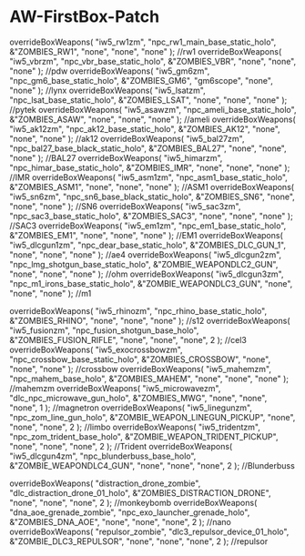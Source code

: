 # AW-FirstBox-Patch
overrideBoxWeapons( "iw5_rw1zm", "npc_rw1_main_base_static_holo", &"ZOMBIES_RW1", "none", "none", "none" ); //rw1
overrideBoxWeapons( "iw5_vbrzm", "npc_vbr_base_static_holo", &"ZOMBIES_VBR", "none", "none", "none" ); //pdw
overrideBoxWeapons( "iw5_gm6zm", "npc_gm6_base_static_holo", &"ZOMBIES_GM6", "gm6scope", "none", "none" ); //lynx
overrideBoxWeapons( "iw5_lsatzm", "npc_lsat_base_static_holo", &"ZOMBIES_LSAT", "none", "none", "none" ); //pytek
overrideBoxWeapons( "iw5_asawzm", "npc_ameli_base_static_holo", &"ZOMBIES_ASAW", "none", "none", "none" ); //ameli
overrideBoxWeapons( "iw5_ak12zm", "npc_ak12_base_static_holo", &"ZOMBIES_AK12", "none", "none", "none" ); //ak12
overrideBoxWeapons( "iw5_bal27zm", "npc_bal27_base_black_static_holo", &"ZOMBIES_BAL27", "none", "none", "none" ); //BAL27
overrideBoxWeapons( "iw5_himarzm", "npc_himar_base_static_holo", &"ZOMBIES_IMR", "none", "none", "none" ); //IMR
overrideBoxWeapons( "iw5_asm1zm", "npc_asm1_base_static_holo", &"ZOMBIES_ASM1", "none", "none", "none" ); //ASM1
overrideBoxWeapons( "iw5_sn6zm", "npc_sn6_base_black_static_holo", &"ZOMBIES_SN6", "none", "none", "none" ); //SN6
overrideBoxWeapons( "iw5_sac3zm", "npc_sac3_base_static_holo", &"ZOMBIES_SAC3", "none", "none", "none" ); //SAC3
overrideBoxWeapons( "iw5_em1zm", "npc_em1_base_static_holo", &"ZOMBIES_EM1", "none", "none", "none" ); //EM1
overrideBoxWeapons( "iw5_dlcgun1zm", "npc_dear_base_static_holo", &"ZOMBIES_DLC_GUN_1", "none", "none", "none" ); //ae4
overrideBoxWeapons( "iw5_dlcgun2zm", "npc_lmg_shotgun_base_static_holo", &"ZOMBIE_WEAPONDLC2_GUN", "none", "none", "none" ); //ohm
overrideBoxWeapons( "iw5_dlcgun3zm", "npc_m1_irons_base_static_holo", &"ZOMBIE_WEAPONDLC3_GUN", "none", "none", "none" ); //m1

overrideBoxWeapons( "iw5_rhinozm", "npc_rhino_base_static_holo", &"ZOMBIES_RHINO", "none", "none", "none" ); //s12
overrideBoxWeapons( "iw5_fusionzm", "npc_fusion_shotgun_base_holo", &"ZOMBIES_FUSION_RIFLE", "none", "none", "none", 2 ); //cel3
overrideBoxWeapons( "iw5_exocrossbowzm", "npc_crossbow_base_static_holo", &"ZOMBIES_CROSSBOW", "none", "none", "none" ); //crossbow
overrideBoxWeapons( "iw5_mahemzm", "npc_mahem_base_holo", &"ZOMBIES_MAHEM", "none", "none", "none" ); //mahemzm
overrideBoxWeapons( "iw5_microwavezm", "dlc_npc_microwave_gun_holo", &"ZOMBIES_MWG", "none", "none", "none", 1 ); //magnetron
overrideBoxWeapons( "iw5_linegunzm", "npc_zom_line_gun_holo", &"ZOMBIE_WEAPON_LINEGUN_PICKUP", "none", "none", "none", 2 ); //limbo
overrideBoxWeapons( "iw5_tridentzm", "npc_zom_trident_base_holo", &"ZOMBIE_WEAPON_TRIDENT_PICKUP", "none", "none", "none", 2 ); //Trident
overrideBoxWeapons( "iw5_dlcgun4zm", "npc_blunderbuss_base_holo", &"ZOMBIE_WEAPONDLC4_GUN", "none", "none", "none", 2 ); //Blunderbuss

overrideBoxWeapons( "distraction_drone_zombie", "dlc_distraction_drone_01_holo", &"ZOMBIES_DISTRACTION_DRONE", "none", "none", "none", 2 ); //monkeybomb
overrideBoxWeapons( "dna_aoe_grenade_zombie", "npc_exo_launcher_grenade_holo", &"ZOMBIES_DNA_AOE", "none", "none", "none", 2 ); //nano
overrideBoxWeapons( "repulsor_zombie", "dlc3_repulsor_device_01_holo", &"ZOMBIE_DLC3_REPULSOR", "none", "none", "none", 2 ); //repulsor
